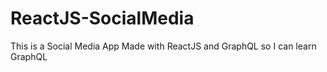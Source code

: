 # ReactJS-SocialMedia
This is a Social Media App Made with ReactJS and GraphQL so I can learn GraphQL
